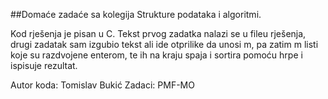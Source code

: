 ##Domaće zadaće sa kolegija Strukture podataka i algoritmi.

Kod rješenja je pisan u C.
Tekst prvog zadatka nalazi se u fileu rješenja,
drugi zadatak sam izgubio tekst ali ide otprilike
da unosi m, pa zatim m listi koje su razdvojene enterom,
te ih na kraju spaja i sortira pomoću hrpe i ispisuje
rezultat.

Autor koda: Tomislav Bukić
Zadaci: PMF-MO
